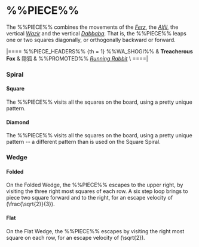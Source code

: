 # %%PIECE%%

The %%PIECE%% combines the movements of the [*Ferz*](ferz.html),
the [*Alfil*](alfil.html), the vertical [*Wazir*](wazir.html)
and the vertical [*Dabbaba*](dabbaba.html). That is, the
%%PIECE%% leaps one or two squares diagonally, or orthogonally
backward or forward.

|====
%%PIECE_HEADERS%%
  {th = 1}  %%WA_SHOGI%%
&           **Treacherous Fox** & &#x96A0;&#x72D0;
&           %%PROMOTED%% [*Running Rabbit*](running_rabbit.html) \\
====|

### Spiral

#### Square

The %%PIECE%% visits all the squares on the board, using a pretty
unique pattern. 

#### Diamond

The %%PIECE%% visits all the squares on the board, using a pretty
unique pattern -- a different pattern than is used on the Square Spiral. 

### Wedge

#### Folded

On the Folded Wedge, the %%PIECE%% escapes to the upper right, by
visiting the three right most squares of each row. A six step loop
brings to piece two square forward and to the right, for an
escape velocity of \(\frac{\sqrt{2}}{3}\).

#### Flat

On the Flat Wedge, the %%PIECE%% escapes by visiting the right most
square on each row, for an escape velocity of \(\sqrt{2}\).
